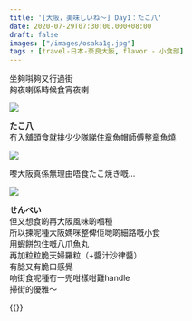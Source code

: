 ```yaml
---
title: '[大阪，美味しいね～] Day1：たこ八'
date: 2020-07-29T07:30:00.000+08:00
draft: false
images: ["/images/osaka1g.jpg"]
tags : [travel-日本-奈良大阪, flavor - 小食部]
---
```


坐夠唞夠又行過街  
夠夜喇係時候食宵夜喇  

![](/images/osaka1g1.jpg)

**たこ八**  
冇入舖頭食就排少少隊睇住章魚帽師傅整章魚燒

![](/images/osaka1g2.jpg)

嚟大阪真係無理由唔食たこ焼き嘅...

![](/images/osaka1g.jpg)
  
**せんべい**  
但又想食啲再大阪風味啲嗰種  
所以揀呢種大阪媽咪整俾佢哋啲細路嘅小食  
用蝦餅包住嘅八爪魚丸  
再加粒粒脆天婦羅粒（+醬汁沙律醬）  
有腍又有脆口感覺  
响街食呢種冇一兜咁樣咁難handle  
掃街的優雅～


{{<osaka>}}
